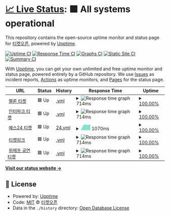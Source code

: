 # [📈 Live Status](https://ticketopen.github.io): <!--live status--> **🟩 All systems operational**

This repository contains the open-source uptime monitor and status page for [티켓오픈](https://ticketopen.github.io), powered by [Upptime](https://github.com/upptime/upptime).

[![Uptime CI](https://github.com/TicketOpen/status/workflows/Uptime%20CI/badge.svg)](https://github.com/TicketOpen/status/actions?query=workflow%3A%22Uptime+CI%22)
[![Response Time CI](https://github.com/TicketOpen/status/workflows/Response%20Time%20CI/badge.svg)](https://github.com/TicketOpen/status/actions?query=workflow%3A%22Response+Time+CI%22)
[![Graphs CI](https://github.com/TicketOpen/status/workflows/Graphs%20CI/badge.svg)](https://github.com/TicketOpen/status/actions?query=workflow%3A%22Graphs+CI%22)
[![Static Site CI](https://github.com/TicketOpen/status/workflows/Static%20Site%20CI/badge.svg)](https://github.com/TicketOpen/status/actions?query=workflow%3A%22Static+Site+CI%22)
[![Summary CI](https://github.com/TicketOpen/status/workflows/Summary%20CI/badge.svg)](https://github.com/TicketOpen/status/actions?query=workflow%3A%22Summary+CI%22)

With [Upptime](https://upptime.js.org), you can get your own unlimited and free uptime monitor and status page, powered entirely by a GitHub repository. We use [Issues](https://github.com/TicketOpen/status/issues) as incident reports, [Actions](https://github.com/TicketOpen/status/actions) as uptime monitors, and [Pages](https://ticketopen.github.io) for the status page.

<!--start: status pages-->
<!-- This summary is generated by Upptime (https://github.com/upptime/upptime) -->
<!-- Do not edit this manually, your changes will be overwritten -->
<!-- prettier-ignore -->
| URL | Status | History | Response Time | Uptime |
| --- | ------ | ------- | ------------- | ------ |
| <img alt="" src="https://favicons.githubusercontent.com/ticket.melon.com" height="13"> [멜론 티켓](https://ticket.melon.com) | 🟩 Up | [.yml](https://github.com/TicketOpen/status/commits/HEAD/history/.yml) | <details><summary><img alt="Response time graph" src="./graphs//response-time-week.png" height="20"> 714ms</summary><br><a href="https://TicketOpen.github.io/status/history/"><img alt="Response time 714" src="https://img.shields.io/endpoint?url=https%3A%2F%2Fraw.githubusercontent.com%2FTicketOpen%2Fstatus%2FHEAD%2Fapi%2F%2Fresponse-time.json"></a><br><a href="https://TicketOpen.github.io/status/history/"><img alt="24-hour response time 714" src="https://img.shields.io/endpoint?url=https%3A%2F%2Fraw.githubusercontent.com%2FTicketOpen%2Fstatus%2FHEAD%2Fapi%2F%2Fresponse-time-day.json"></a><br><a href="https://TicketOpen.github.io/status/history/"><img alt="7-day response time 714" src="https://img.shields.io/endpoint?url=https%3A%2F%2Fraw.githubusercontent.com%2FTicketOpen%2Fstatus%2FHEAD%2Fapi%2F%2Fresponse-time-week.json"></a><br><a href="https://TicketOpen.github.io/status/history/"><img alt="30-day response time 714" src="https://img.shields.io/endpoint?url=https%3A%2F%2Fraw.githubusercontent.com%2FTicketOpen%2Fstatus%2FHEAD%2Fapi%2F%2Fresponse-time-month.json"></a><br><a href="https://TicketOpen.github.io/status/history/"><img alt="1-year response time 714" src="https://img.shields.io/endpoint?url=https%3A%2F%2Fraw.githubusercontent.com%2FTicketOpen%2Fstatus%2FHEAD%2Fapi%2F%2Fresponse-time-year.json"></a></details> | <details><summary><a href="https://TicketOpen.github.io/status/history/">100.00%</a></summary><a href="https://TicketOpen.github.io/status/history/"><img alt="All-time uptime 100.00%" src="https://img.shields.io/endpoint?url=https%3A%2F%2Fraw.githubusercontent.com%2FTicketOpen%2Fstatus%2FHEAD%2Fapi%2F%2Fuptime.json"></a><br><a href="https://TicketOpen.github.io/status/history/"><img alt="24-hour uptime 100.00%" src="https://img.shields.io/endpoint?url=https%3A%2F%2Fraw.githubusercontent.com%2FTicketOpen%2Fstatus%2FHEAD%2Fapi%2F%2Fuptime-day.json"></a><br><a href="https://TicketOpen.github.io/status/history/"><img alt="7-day uptime 100.00%" src="https://img.shields.io/endpoint?url=https%3A%2F%2Fraw.githubusercontent.com%2FTicketOpen%2Fstatus%2FHEAD%2Fapi%2F%2Fuptime-week.json"></a><br><a href="https://TicketOpen.github.io/status/history/"><img alt="30-day uptime 100.00%" src="https://img.shields.io/endpoint?url=https%3A%2F%2Fraw.githubusercontent.com%2FTicketOpen%2Fstatus%2FHEAD%2Fapi%2F%2Fuptime-month.json"></a><br><a href="https://TicketOpen.github.io/status/history/"><img alt="1-year uptime 100.00%" src="https://img.shields.io/endpoint?url=https%3A%2F%2Fraw.githubusercontent.com%2FTicketOpen%2Fstatus%2FHEAD%2Fapi%2F%2Fuptime-year.json"></a></details>
| <img alt="" src="https://favicons.githubusercontent.com/ticket.interpark.com" height="13"> [인터파크 티켓](http://ticket.interpark.com) | 🟩 Up | [.yml](https://github.com/TicketOpen/status/commits/HEAD/history/.yml) | <details><summary><img alt="Response time graph" src="./graphs//response-time-week.png" height="20"> 714ms</summary><br><a href="https://TicketOpen.github.io/status/history/"><img alt="Response time 714" src="https://img.shields.io/endpoint?url=https%3A%2F%2Fraw.githubusercontent.com%2FTicketOpen%2Fstatus%2FHEAD%2Fapi%2F%2Fresponse-time.json"></a><br><a href="https://TicketOpen.github.io/status/history/"><img alt="24-hour response time 714" src="https://img.shields.io/endpoint?url=https%3A%2F%2Fraw.githubusercontent.com%2FTicketOpen%2Fstatus%2FHEAD%2Fapi%2F%2Fresponse-time-day.json"></a><br><a href="https://TicketOpen.github.io/status/history/"><img alt="7-day response time 714" src="https://img.shields.io/endpoint?url=https%3A%2F%2Fraw.githubusercontent.com%2FTicketOpen%2Fstatus%2FHEAD%2Fapi%2F%2Fresponse-time-week.json"></a><br><a href="https://TicketOpen.github.io/status/history/"><img alt="30-day response time 714" src="https://img.shields.io/endpoint?url=https%3A%2F%2Fraw.githubusercontent.com%2FTicketOpen%2Fstatus%2FHEAD%2Fapi%2F%2Fresponse-time-month.json"></a><br><a href="https://TicketOpen.github.io/status/history/"><img alt="1-year response time 714" src="https://img.shields.io/endpoint?url=https%3A%2F%2Fraw.githubusercontent.com%2FTicketOpen%2Fstatus%2FHEAD%2Fapi%2F%2Fresponse-time-year.json"></a></details> | <details><summary><a href="https://TicketOpen.github.io/status/history/">100.00%</a></summary><a href="https://TicketOpen.github.io/status/history/"><img alt="All-time uptime 100.00%" src="https://img.shields.io/endpoint?url=https%3A%2F%2Fraw.githubusercontent.com%2FTicketOpen%2Fstatus%2FHEAD%2Fapi%2F%2Fuptime.json"></a><br><a href="https://TicketOpen.github.io/status/history/"><img alt="24-hour uptime 100.00%" src="https://img.shields.io/endpoint?url=https%3A%2F%2Fraw.githubusercontent.com%2FTicketOpen%2Fstatus%2FHEAD%2Fapi%2F%2Fuptime-day.json"></a><br><a href="https://TicketOpen.github.io/status/history/"><img alt="7-day uptime 100.00%" src="https://img.shields.io/endpoint?url=https%3A%2F%2Fraw.githubusercontent.com%2FTicketOpen%2Fstatus%2FHEAD%2Fapi%2F%2Fuptime-week.json"></a><br><a href="https://TicketOpen.github.io/status/history/"><img alt="30-day uptime 100.00%" src="https://img.shields.io/endpoint?url=https%3A%2F%2Fraw.githubusercontent.com%2FTicketOpen%2Fstatus%2FHEAD%2Fapi%2F%2Fuptime-month.json"></a><br><a href="https://TicketOpen.github.io/status/history/"><img alt="1-year uptime 100.00%" src="https://img.shields.io/endpoint?url=https%3A%2F%2Fraw.githubusercontent.com%2FTicketOpen%2Fstatus%2FHEAD%2Fapi%2F%2Fuptime-year.json"></a></details>
| <img alt="" src="https://favicons.githubusercontent.com/ticket.yes24.com" height="13"> [예스24 티켓](http://ticket.yes24.com) | 🟩 Up | [24.yml](https://github.com/TicketOpen/status/commits/HEAD/history/24.yml) | <details><summary><img alt="Response time graph" src="./graphs/24/response-time-week.png" height="20"> 1070ms</summary><br><a href="https://TicketOpen.github.io/status/history/24"><img alt="Response time 1070" src="https://img.shields.io/endpoint?url=https%3A%2F%2Fraw.githubusercontent.com%2FTicketOpen%2Fstatus%2FHEAD%2Fapi%2F24%2Fresponse-time.json"></a><br><a href="https://TicketOpen.github.io/status/history/24"><img alt="24-hour response time 1070" src="https://img.shields.io/endpoint?url=https%3A%2F%2Fraw.githubusercontent.com%2FTicketOpen%2Fstatus%2FHEAD%2Fapi%2F24%2Fresponse-time-day.json"></a><br><a href="https://TicketOpen.github.io/status/history/24"><img alt="7-day response time 1070" src="https://img.shields.io/endpoint?url=https%3A%2F%2Fraw.githubusercontent.com%2FTicketOpen%2Fstatus%2FHEAD%2Fapi%2F24%2Fresponse-time-week.json"></a><br><a href="https://TicketOpen.github.io/status/history/24"><img alt="30-day response time 1070" src="https://img.shields.io/endpoint?url=https%3A%2F%2Fraw.githubusercontent.com%2FTicketOpen%2Fstatus%2FHEAD%2Fapi%2F24%2Fresponse-time-month.json"></a><br><a href="https://TicketOpen.github.io/status/history/24"><img alt="1-year response time 1070" src="https://img.shields.io/endpoint?url=https%3A%2F%2Fraw.githubusercontent.com%2FTicketOpen%2Fstatus%2FHEAD%2Fapi%2F24%2Fresponse-time-year.json"></a></details> | <details><summary><a href="https://TicketOpen.github.io/status/history/24">100.00%</a></summary><a href="https://TicketOpen.github.io/status/history/24"><img alt="All-time uptime 100.00%" src="https://img.shields.io/endpoint?url=https%3A%2F%2Fraw.githubusercontent.com%2FTicketOpen%2Fstatus%2FHEAD%2Fapi%2F24%2Fuptime.json"></a><br><a href="https://TicketOpen.github.io/status/history/24"><img alt="24-hour uptime 100.00%" src="https://img.shields.io/endpoint?url=https%3A%2F%2Fraw.githubusercontent.com%2FTicketOpen%2Fstatus%2FHEAD%2Fapi%2F24%2Fuptime-day.json"></a><br><a href="https://TicketOpen.github.io/status/history/24"><img alt="7-day uptime 100.00%" src="https://img.shields.io/endpoint?url=https%3A%2F%2Fraw.githubusercontent.com%2FTicketOpen%2Fstatus%2FHEAD%2Fapi%2F24%2Fuptime-week.json"></a><br><a href="https://TicketOpen.github.io/status/history/24"><img alt="30-day uptime 100.00%" src="https://img.shields.io/endpoint?url=https%3A%2F%2Fraw.githubusercontent.com%2FTicketOpen%2Fstatus%2FHEAD%2Fapi%2F24%2Fuptime-month.json"></a><br><a href="https://TicketOpen.github.io/status/history/24"><img alt="1-year uptime 100.00%" src="https://img.shields.io/endpoint?url=https%3A%2F%2Fraw.githubusercontent.com%2FTicketOpen%2Fstatus%2FHEAD%2Fapi%2F24%2Fuptime-year.json"></a></details>
| <img alt="" src="https://favicons.githubusercontent.com/ticket.wemakeprice.com" height="13"> [티켓링크](https://ticket.wemakeprice.com) | 🟩 Up | [.yml](https://github.com/TicketOpen/status/commits/HEAD/history/.yml) | <details><summary><img alt="Response time graph" src="./graphs//response-time-week.png" height="20"> 714ms</summary><br><a href="https://TicketOpen.github.io/status/history/"><img alt="Response time 714" src="https://img.shields.io/endpoint?url=https%3A%2F%2Fraw.githubusercontent.com%2FTicketOpen%2Fstatus%2FHEAD%2Fapi%2F%2Fresponse-time.json"></a><br><a href="https://TicketOpen.github.io/status/history/"><img alt="24-hour response time 714" src="https://img.shields.io/endpoint?url=https%3A%2F%2Fraw.githubusercontent.com%2FTicketOpen%2Fstatus%2FHEAD%2Fapi%2F%2Fresponse-time-day.json"></a><br><a href="https://TicketOpen.github.io/status/history/"><img alt="7-day response time 714" src="https://img.shields.io/endpoint?url=https%3A%2F%2Fraw.githubusercontent.com%2FTicketOpen%2Fstatus%2FHEAD%2Fapi%2F%2Fresponse-time-week.json"></a><br><a href="https://TicketOpen.github.io/status/history/"><img alt="30-day response time 714" src="https://img.shields.io/endpoint?url=https%3A%2F%2Fraw.githubusercontent.com%2FTicketOpen%2Fstatus%2FHEAD%2Fapi%2F%2Fresponse-time-month.json"></a><br><a href="https://TicketOpen.github.io/status/history/"><img alt="1-year response time 714" src="https://img.shields.io/endpoint?url=https%3A%2F%2Fraw.githubusercontent.com%2FTicketOpen%2Fstatus%2FHEAD%2Fapi%2F%2Fresponse-time-year.json"></a></details> | <details><summary><a href="https://TicketOpen.github.io/status/history/">100.00%</a></summary><a href="https://TicketOpen.github.io/status/history/"><img alt="All-time uptime 100.00%" src="https://img.shields.io/endpoint?url=https%3A%2F%2Fraw.githubusercontent.com%2FTicketOpen%2Fstatus%2FHEAD%2Fapi%2F%2Fuptime.json"></a><br><a href="https://TicketOpen.github.io/status/history/"><img alt="24-hour uptime 100.00%" src="https://img.shields.io/endpoint?url=https%3A%2F%2Fraw.githubusercontent.com%2FTicketOpen%2Fstatus%2FHEAD%2Fapi%2F%2Fuptime-day.json"></a><br><a href="https://TicketOpen.github.io/status/history/"><img alt="7-day uptime 100.00%" src="https://img.shields.io/endpoint?url=https%3A%2F%2Fraw.githubusercontent.com%2FTicketOpen%2Fstatus%2FHEAD%2Fapi%2F%2Fuptime-week.json"></a><br><a href="https://TicketOpen.github.io/status/history/"><img alt="30-day uptime 100.00%" src="https://img.shields.io/endpoint?url=https%3A%2F%2Fraw.githubusercontent.com%2FTicketOpen%2Fstatus%2FHEAD%2Fapi%2F%2Fuptime-month.json"></a><br><a href="https://TicketOpen.github.io/status/history/"><img alt="1-year uptime 100.00%" src="https://img.shields.io/endpoint?url=https%3A%2F%2Fraw.githubusercontent.com%2FTicketOpen%2Fstatus%2FHEAD%2Fapi%2F%2Fuptime-year.json"></a></details>
| <img alt="" src="https://favicons.githubusercontent.com/ticket.wemakeprice.com" height="13"> [위메프 공연티켓](https://ticket.wemakeprice.com) | 🟩 Up | [.yml](https://github.com/TicketOpen/status/commits/HEAD/history/.yml) | <details><summary><img alt="Response time graph" src="./graphs//response-time-week.png" height="20"> 714ms</summary><br><a href="https://TicketOpen.github.io/status/history/"><img alt="Response time 714" src="https://img.shields.io/endpoint?url=https%3A%2F%2Fraw.githubusercontent.com%2FTicketOpen%2Fstatus%2FHEAD%2Fapi%2F%2Fresponse-time.json"></a><br><a href="https://TicketOpen.github.io/status/history/"><img alt="24-hour response time 714" src="https://img.shields.io/endpoint?url=https%3A%2F%2Fraw.githubusercontent.com%2FTicketOpen%2Fstatus%2FHEAD%2Fapi%2F%2Fresponse-time-day.json"></a><br><a href="https://TicketOpen.github.io/status/history/"><img alt="7-day response time 714" src="https://img.shields.io/endpoint?url=https%3A%2F%2Fraw.githubusercontent.com%2FTicketOpen%2Fstatus%2FHEAD%2Fapi%2F%2Fresponse-time-week.json"></a><br><a href="https://TicketOpen.github.io/status/history/"><img alt="30-day response time 714" src="https://img.shields.io/endpoint?url=https%3A%2F%2Fraw.githubusercontent.com%2FTicketOpen%2Fstatus%2FHEAD%2Fapi%2F%2Fresponse-time-month.json"></a><br><a href="https://TicketOpen.github.io/status/history/"><img alt="1-year response time 714" src="https://img.shields.io/endpoint?url=https%3A%2F%2Fraw.githubusercontent.com%2FTicketOpen%2Fstatus%2FHEAD%2Fapi%2F%2Fresponse-time-year.json"></a></details> | <details><summary><a href="https://TicketOpen.github.io/status/history/">100.00%</a></summary><a href="https://TicketOpen.github.io/status/history/"><img alt="All-time uptime 100.00%" src="https://img.shields.io/endpoint?url=https%3A%2F%2Fraw.githubusercontent.com%2FTicketOpen%2Fstatus%2FHEAD%2Fapi%2F%2Fuptime.json"></a><br><a href="https://TicketOpen.github.io/status/history/"><img alt="24-hour uptime 100.00%" src="https://img.shields.io/endpoint?url=https%3A%2F%2Fraw.githubusercontent.com%2FTicketOpen%2Fstatus%2FHEAD%2Fapi%2F%2Fuptime-day.json"></a><br><a href="https://TicketOpen.github.io/status/history/"><img alt="7-day uptime 100.00%" src="https://img.shields.io/endpoint?url=https%3A%2F%2Fraw.githubusercontent.com%2FTicketOpen%2Fstatus%2FHEAD%2Fapi%2F%2Fuptime-week.json"></a><br><a href="https://TicketOpen.github.io/status/history/"><img alt="30-day uptime 100.00%" src="https://img.shields.io/endpoint?url=https%3A%2F%2Fraw.githubusercontent.com%2FTicketOpen%2Fstatus%2FHEAD%2Fapi%2F%2Fuptime-month.json"></a><br><a href="https://TicketOpen.github.io/status/history/"><img alt="1-year uptime 100.00%" src="https://img.shields.io/endpoint?url=https%3A%2F%2Fraw.githubusercontent.com%2FTicketOpen%2Fstatus%2FHEAD%2Fapi%2F%2Fuptime-year.json"></a></details>

<!--end: status pages-->

[**Visit our status website →**](https://ticketopen.github.io)

## 📄 License

- Powered by: [Upptime](https://github.com/upptime/upptime)
- Code: [MIT](./LICENSE) © [티켓오픈](https://ticketopen.github.io)
- Data in the `./history` directory: [Open Database License](https://opendatacommons.org/licenses/odbl/1-0/)
